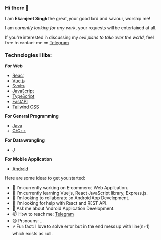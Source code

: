 ### Hi there 👋

<!--
**Ekamjeet/Ekamjeet** is a ✨ _special_ ✨ repository because its `README.md` (this file) appears on your GitHub profile.
-->

I am **Ekamjeet Singh** the great, your good lord and saviour, worship me!

<!--To get my blessings, buy me some beers by sending money via [PayPal](https://www.paypal.me/lulzx).-->

I am *currently looking for any work*, your requests will be entertained at all.

If you're interested in discussing my *evil plans to take over the world*, feel free to contact me on [Telegram](https://t.me/ajax_oz).


### Technologies I like:

**For Web**


- [React](https://reactjs.org/)
- [Vue.js](https://vuejs.org/)
- [Svelte](https://svelte.dev/)
- [JavaScript](https://www.javascript.com/)
- [TypeScript](https://www.typescriptlang.org/)
- [FastAPI](https://fastapi.tiangolo.com/)
- [Tailwind CSS](https://tailwindcss.com/)

**For General Programming**

- [Java](https://www.java.com/en/)
- [C/C++](https://en.wikipedia.org/wiki/C_(programming_language))


**For Data wrangling**

- [J](https://www.jsoftware.com/)

**For Mobile Application**

- [Android](https://www.android.com/intl/en_in/)

Here are some ideas to get you started:

- 🔭 I’m currently working on E-commerce Web Application.
- 🌱 I’m currently learning Vue.js, React JavaScript library, Express.js.
- 👯 I’m looking to collaborate on Android App Development.
- 🤔 I’m looking for help with React and REST API.
- 💬 Ask me about Android Application Development.
- 📫 How to reach me: [Telegram](https://t.me/ajax_oz)
- 😄 Pronouns: ...
- ⚡ Fun fact: I love to solve error but in the end mess up with line(n+1) which exists as null.

